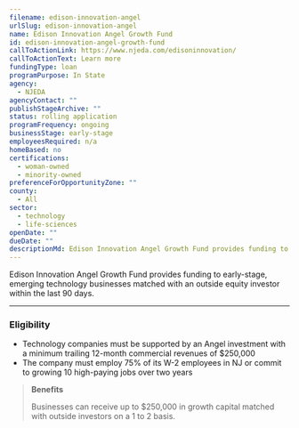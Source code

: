 ```yaml
---
filename: edison-innovation-angel
urlSlug: edison-innovation-angel
name: Edison Innovation Angel Growth Fund
id: edison-innovation-angel-growth-fund
callToActionLink: https://www.njeda.com/edisoninnovation/
callToActionText: Learn more
fundingType: loan
programPurpose: In State
agency:
  - NJEDA
agencyContact: ""
publishStageArchive: ""
status: rolling application
programFrequency: ongoing
businessStage: early-stage
employeesRequired: n/a
homeBased: no
certifications:
  - woman-owned
  - minority-owned
preferenceForOpportunityZone: ""
county:
  - All
sector:
  - technology
  - life-sciences
openDate: ""
dueDate: ""
descriptionMd: Edison Innovation Angel Growth Fund provides funding to early-stage, emerging technology businesses matched with an outside equity investor within the last 90 days.
---
```


Edison Innovation Angel Growth Fund provides funding to early-stage, emerging technology businesses matched with an outside equity investor within the last 90 days.

---

### Eligibility

- Technology companies must be supported by an Angel investment with a minimum trailing 12-month commercial revenues of $250,000
- The company must employ 75% of its W-2 employees in NJ or commit to growing 10 high-paying jobs over two years

> **Benefits**
>
> Businesses can receive up to $250,000 in growth capital matched with outside investors on a 1 to 2 basis.

